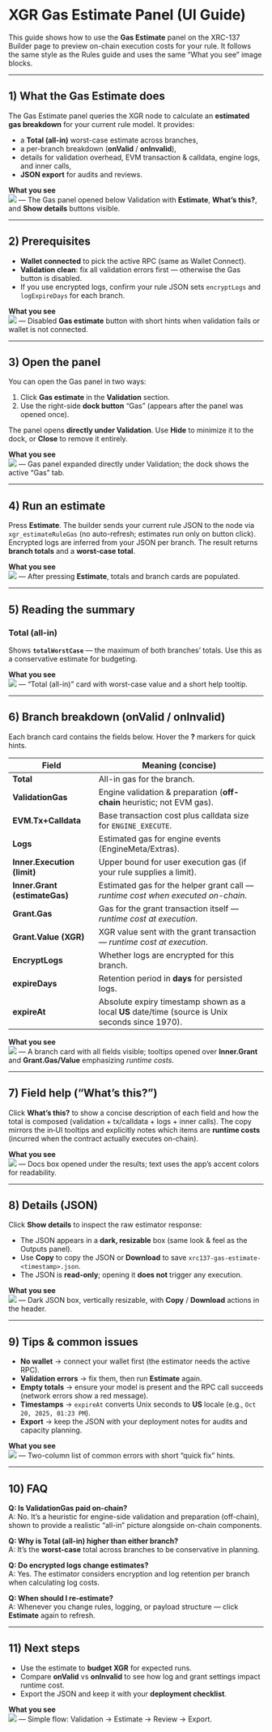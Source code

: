 # XGR Gas Estimate Panel (UI Guide)
This guide shows how to use the **Gas Estimate** panel on the XRC-137 Builder page to preview on-chain execution costs for your rule. It follows the same style as the Rules guide and uses the same “What you see” image blocks.

---

## 1) What the Gas Estimate does

The Gas Estimate panel queries the XGR node to calculate an **estimated gas breakdown** for your current rule model. It provides:
- a **Total (all-in)** worst-case estimate across branches,
- a per-branch breakdown (**onValid** / **onInvalid**),
- details for validation overhead, EVM transaction & calldata, engine logs, and inner calls,
- **JSON export** for audits and reviews.

**What you see**  
![](https://raw.githubusercontent.com/xgr-network/XGR/main/pictures/ui/builder137/gas-panel-overview.png) — The Gas panel opened below Validation with **Estimate**, **What’s this?**, and **Show details** buttons visible.

---

## 2) Prerequisites

- **Wallet connected** to pick the active RPC (same as Wallet Connect).  
- **Validation clean**: fix all validation errors first — otherwise the Gas button is disabled.  
- If you use encrypted logs, confirm your rule JSON sets `encryptLogs` and `logExpireDays` for each branch.

**What you see**  
![](https://raw.githubusercontent.com/xgr-network/XGR/main/pictures/ui/builder137/gas-panel-guard.png) — Disabled **Gas estimate** button with short hints when validation fails or wallet is not connected.

---

## 3) Open the panel

You can open the Gas panel in two ways:
1. Click **Gas estimate** in the **Validation** section.  
2. Use the right-side **dock button** “Gas” (appears after the panel was opened once).

The panel opens **directly under Validation**. Use **Hide** to minimize it to the dock, or **Close** to remove it entirely.

**What you see**  
![](https://raw.githubusercontent.com/xgr-network/XGR/main/pictures/ui/builder137/gas-open-under-validation.png) — Gas panel expanded directly under Validation; the dock shows the active “Gas” tab.

---

## 4) Run an estimate

Press **Estimate**. The builder sends your current rule JSON to the node via `xgr_estimateRuleGas` (no auto-refresh; estimates run only on button click).  
Encrypted logs are inferred from your JSON per branch. The result returns **branch totals** and a **worst‑case total**.

**What you see**  
![](https://raw.githubusercontent.com/xgr-network/XGR/main/pictures/ui/builder137/gas-panel-run.png) — After pressing **Estimate**, totals and branch cards are populated.

---

## 5) Reading the summary

### Total (all-in)
Shows **`totalWorstCase`** — the maximum of both branches’ totals. Use this as a conservative estimate for budgeting.

**What you see**  
![](https://raw.githubusercontent.com/xgr-network/XGR/main/pictures/ui/builder137/gas-total-allin.png) — “Total (all-in)” card with worst-case value and a short help tooltip.

---

## 6) Branch breakdown (onValid / onInvalid)

Each branch card contains the fields below. Hover the **?** markers for quick hints.

| Field                          | Meaning (concise)                                                                                                  |
|-------------------------------|---------------------------------------------------------------------------------------------------------------------|
| **Total**                     | All-in gas for the branch.                                                                                          |
| **ValidationGas**             | Engine validation & preparation (**off-chain** heuristic; not EVM gas).                                             |
| **EVM.Tx+Calldata**           | Base transaction cost plus calldata size for `ENGINE_EXECUTE`.                                                      |
| **Logs**                      | Estimated gas for engine events (EngineMeta/Extras).                                                                |
| **Inner.Execution (limit)**   | Upper bound for user execution gas (if your rule supplies a limit).                                                 |
| **Inner.Grant (estimateGas)** | Estimated gas for the helper grant call — *runtime cost when executed on-chain*.                                    |
| **Grant.Gas**                 | Gas for the grant transaction itself — *runtime cost at execution*.                                                 |
| **Grant.Value (XGR)**         | XGR value sent with the grant transaction — *runtime cost at execution*.                                            |
| **EncryptLogs**               | Whether logs are encrypted for this branch.                                                                         |
| **expireDays**                | Retention period in **days** for persisted logs.                                                                    |
| **expireAt**                  | Absolute expiry timestamp shown as a local **US** date/time (source is Unix seconds since 1970).                    |

**What you see**  
![](https://raw.githubusercontent.com/xgr-network/XGR/main/pictures/ui/builder137/gas-branch-breakdown.png) — A branch card with all fields visible; tooltips opened over **Inner.Grant** and **Grant.Gas/Value** emphasizing *runtime costs*.

---

## 7) Field help (“What’s this?”)

Click **What’s this?** to show a concise description of each field and how the total is composed (validation + tx/calldata + logs + inner calls). The copy mirrors the in‑UI tooltips and explicitly notes which items are **runtime costs** (incurred when the contract actually executes on-chain).

**What you see**  
![](https://raw.githubusercontent.com/xgr-network/XGR/main/pictures/ui/builder137/gas-docs-toggle.png) — Docs box opened under the results; text uses the app’s accent colors for readability.

---

## 8) Details (JSON)

Click **Show details** to inspect the raw estimator response:
- The JSON appears in a **dark, resizable** box (same look & feel as the Outputs panel).  
- Use **Copy** to copy the JSON or **Download** to save `xrc137-gas-estimate-<timestamp>.json`.  
- The JSON is **read-only**; opening it **does not** trigger any execution.

**What you see**  
![](https://raw.githubusercontent.com/xgr-network/XGR/main/pictures/ui/builder137/gas-details-json.png) — Dark JSON box, vertically resizable, with **Copy** / **Download** actions in the header.

---

## 9) Tips & common issues

- **No wallet** → connect your wallet first (the estimator needs the active RPC).  
- **Validation errors** → fix them, then run **Estimate** again.  
- **Empty totals** → ensure your model is present and the RPC call succeeds (network errors show a red message).  
- **Timestamps** → `expireAt` converts Unix seconds to **US** locale (e.g., `Oct 20, 2025, 01:23 PM`).  
- **Export** → keep the JSON with your deployment notes for audits and capacity planning.

**What you see**  
![](https://raw.githubusercontent.com/xgr-network/XGR/main/pictures/ui/builder137/gas-troubleshooting.png) — Two-column list of common errors with short “quick fix” hints.

---

## 10) FAQ

**Q: Is ValidationGas paid on-chain?**  
A: No. It’s a heuristic for engine-side validation and preparation (off-chain), shown to provide a realistic “all-in” picture alongside on-chain components.

**Q: Why is Total (all-in) higher than either branch?**  
A: It’s the **worst-case** total across branches to be conservative in planning.

**Q: Do encrypted logs change estimates?**  
A: Yes. The estimator considers encryption and log retention per branch when calculating log costs.

**Q: When should I re-estimate?**  
A: Whenever you change rules, logging, or payload structure — click **Estimate** again to refresh.

---

## 11) Next steps

- Use the estimate to **budget XGR** for expected runs.  
- Compare **onValid** vs **onInvalid** to see how log and grant settings impact runtime cost.  
- Export the JSON and keep it with your **deployment checklist**.

**What you see**  
![](https://raw.githubusercontent.com/xgr-network/XGR/main/pictures/ui/builder137/gas-next-steps.png) — Simple flow: Validation → Estimate → Review → Export.
